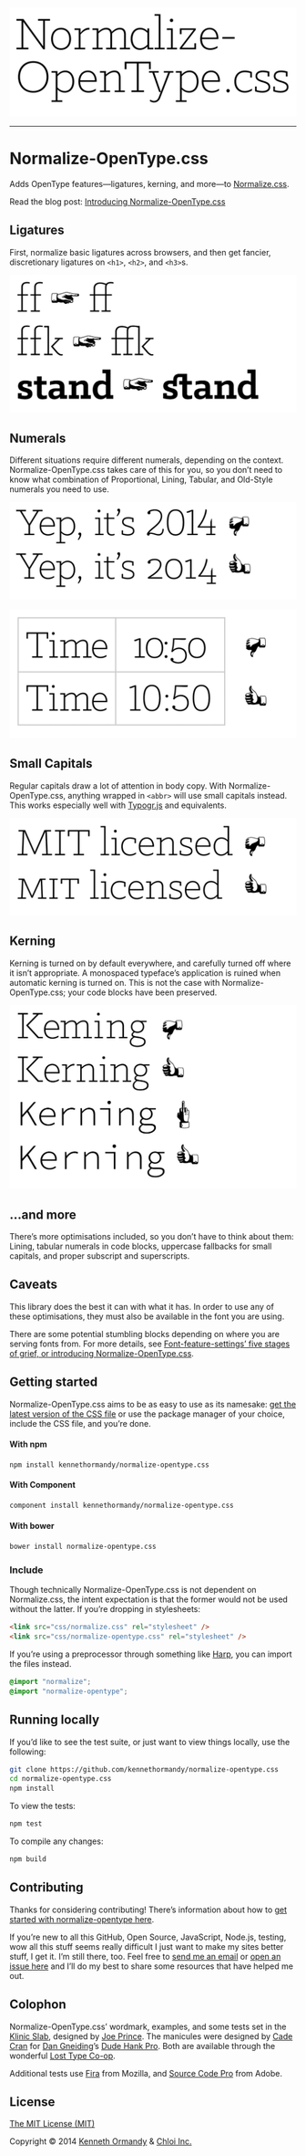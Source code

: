 [![Normalize-OpenType.css wordmark](wordmark.png)](http://kennethormandy.com/journal/normalize-opentype-css)

***

# Normalize-OpenType.css

Adds OpenType features—ligatures, kerning, and more—to [Normalize.css](https://github/necolas/normalize.css).

Read the blog post: [Introducing Normalize-OpenType.css](http://kennethormandy.com/journal/normalize-opentype-css)

## Ligatures

First, normalize basic ligatures across browsers, and then get fancier, discretionary ligatures on `<h1>`, `<h2>`, and `<h3>`s.

![An example of basic and discretionary ligatures.](examples/example-1.png)

## Numerals

Different situations require different numerals, depending on the context. Normalize-OpenType.css takes care of this for you, so you don’t need to know what combination of Proportional, Lining, Tabular, and Old-Style numerals you need to use.

![An example of old-style, proportional numerals.](examples/example-2.png)

![An example of tabular, lining numerals.](examples/example-3.png)

## Small Capitals

Regular capitals draw a lot of attention in body copy. With Normalize-OpenType.css, anything wrapped in `<abbr>` will use small capitals instead. This works especially well with [Typogr.js](https://github.com/ekalinin/typogr.js) and equivalents.

![An example of small capitals.](examples/example-4.png)

## Kerning

Kerning is turned on by default everywhere, and carefully turned off where it isn’t appropriate. A monospaced typeface’s application is ruined when automatic kerning is turned on. This is not the case with Normalize-OpenType.css; your code blocks have been preserved.

![A kerning example.](examples/example-5.png)

## …and more

There’s more optimisations included, so you don’t have to think about them: Lining, tabular numerals in code blocks, uppercase fallbacks for small capitals, and proper subscript and superscripts.

## Caveats

This library does the best it can with what it has. In order to use any of these optimisations, they must also be available in the font you are using.

There are some potential stumbling blocks depending on where you are serving fonts from. For more details, see [Font-feature-settings’ five stages of grief, or introducing Normalize-OpenType.css](http://kennethormandy.com/journal/normalize-opentype-css).


## Getting started

Normalize-OpenType.css aims to be as easy to use as its namesake: [get the latest version of the CSS file](https://raw.githubusercontent.com/kennethormandy/normalize-opentype.css/master/normalize-opentype.css) or use the package manager of your choice, include the CSS file, and you’re done.

#### With npm

```
npm install kennethormandy/normalize-opentype.css
```

#### With Component

```bash
component install kennethormandy/normalize-opentype.css
```

#### With bower

```bash
bower install normalize-opentype.css
```

### Include

Though technically Normalize-OpenType.css is not dependent on Normalize.css, the intent expectation is that the former would not be used without the latter. If you’re dropping in stylesheets:

```html
<link src="css/normalize.css" rel="stylesheet" />
<link src="css/normalize-opentype.css" rel="stylesheet" />
```

If you’re using a preprocessor through something like [Harp](http://harpjs.com), you can import the files instead.

```scss
@import "normalize";
@import "normalize-opentype";
```

## Running locally

If you’d like to see the test suite, or just want to view things locally, use the following:

```bash
git clone https://github.com/kennethormandy/normalize-opentype.css
cd normalize-opentype.css
npm install
```
To view the tests:

```bash
npm test
```

To compile any changes:

```bash
npm build
```

## Contributing

Thanks for considering contributing! There’s information about how to [get started with normalize-opentype here](CONTRIBUTING.md).

If you’re new to all this GitHub, Open Source, JavaScript, Node.js, testing, wow all this stuff seems really difficult I just want to make my sites better stuff, I get it. I’m still there, too. Feel free to [send me an email](mailto:kenneth@chloi.io) or [open an issue here](http://github.com/kennethormandy/normalize-opentype.css/issues) and I’ll do my best to share some resources that have helped me out.

## Colophon

Normalize-OpenType.css’ wordmark, examples, and some tests set in the [Klinic Slab](http://www.losttype.com/font_beta/?name=klinic), designed by [Joe Prince](https://dribbble.com/JoePrince). The manicules were designed by [Cade Cran](http://cadecran.com) for [Dan Gneiding](http://grayhood.com/)’s [Dude Hank Pro](http://www.losttype.com/font/?name=hankpro). Both are available through the wonderful [Lost Type Co-op](http://losttype.com).

Additional tests use [Fira](https://github.com/mozilla/Fira) from Mozilla, and [Source Code Pro](https://github.com/adobe/source-code-pro) from Adobe.

## License

[The MIT License (MIT)](LICENSE.md)

Copyright © 2014 [Kenneth Ormandy](http://kennethormandy.com) & [Chloi Inc.](http://chloi.io)
